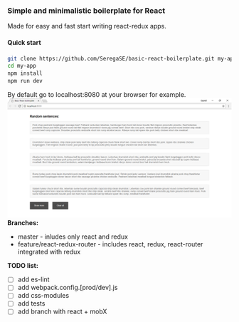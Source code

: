 ### Simple and minimalistic boilerplate for React
Made for easy and fast start writing react-redux apps.

#### Quick start
```sh
git clone https://github.com/SeregaSE/basic-react-boilerplate.git my-app
cd my-app
npm install
npm run dev
```
By default go to localhost:8080 at your browser for example.
![alt text](https://github.com/SeregaSE/basic-react-boilerplate/blob/master/docs/img/example.png "Example app screenshot")
**Branches:**
* master - inludes only react and redux
* feature/react-redux-router - includes react, redux, react-router integrated with redux

**TODO list:**
- [ ] add es-lint
- [ ] add webpack.config.[prod/dev].js
- [ ] add css-modules
- [ ] add tests
- [ ] add branch with react + mobX